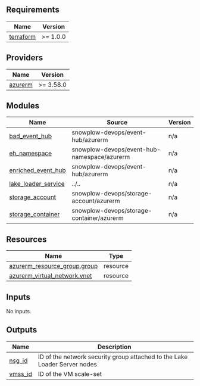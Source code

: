 ## Requirements

| Name | Version |
|------|---------|
| <a name="requirement_terraform"></a> [terraform](#requirement\_terraform) | >= 1.0.0 |

## Providers

| Name | Version |
|------|---------|
| <a name="provider_azurerm"></a> [azurerm](#provider\_azurerm) | >= 3.58.0 |

## Modules

| Name | Source | Version |
|------|--------|---------|
| <a name="module_bad_event_hub"></a> [bad\_event\_hub](#module\_bad\_event\_hub) | snowplow-devops/event-hub/azurerm | n/a |
| <a name="module_eh_namespace"></a> [eh\_namespace](#module\_eh\_namespace) | snowplow-devops/event-hub-namespace/azurerm | n/a |
| <a name="module_enriched_event_hub"></a> [enriched\_event\_hub](#module\_enriched\_event\_hub) | snowplow-devops/event-hub/azurerm | n/a |
| <a name="module_lake_loader_service"></a> [lake\_loader\_service](#module\_lake\_loader\_service) | ../.. | n/a |
| <a name="module_storage_account"></a> [storage\_account](#module\_storage\_account) | snowplow-devops/storage-account/azurerm | n/a |
| <a name="module_storage_container"></a> [storage\_container](#module\_storage\_container) | snowplow-devops/storage-container/azurerm | n/a |

## Resources

| Name | Type |
|------|------|
| [azurerm_resource_group.group](https://registry.terraform.io/providers/hashicorp/azurerm/latest/docs/resources/resource_group) | resource |
| [azurerm_virtual_network.vnet](https://registry.terraform.io/providers/hashicorp/azurerm/latest/docs/resources/virtual_network) | resource |

## Inputs

No inputs.

## Outputs

| Name | Description |
|------|-------------|
| <a name="output_nsg_id"></a> [nsg\_id](#output\_nsg\_id) | ID of the network security group attached to the Lake Loader Server nodes |
| <a name="output_vmss_id"></a> [vmss\_id](#output\_vmss\_id) | ID of the VM scale-set |
